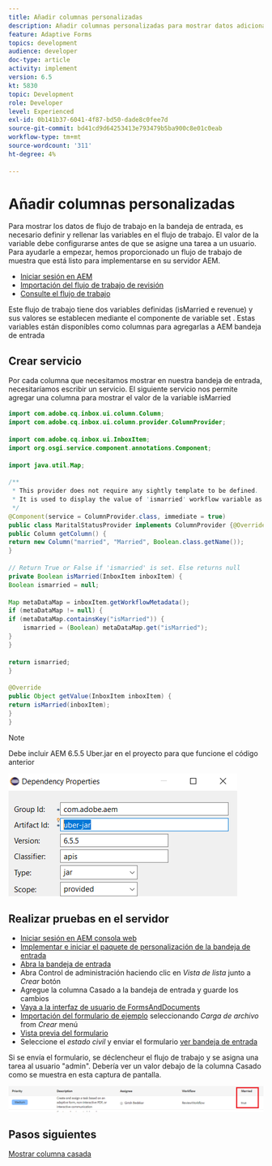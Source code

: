 ```yaml
---
title: Añadir columnas personalizadas
description: Añadir columnas personalizadas para mostrar datos adicionales del flujo de trabajo
feature: Adaptive Forms
topics: development
audience: developer
doc-type: article
activity: implement
version: 6.5
kt: 5830
topic: Development
role: Developer
level: Experienced
exl-id: 0b141b37-6041-4f87-bd50-dade8c0fee7d
source-git-commit: bd41cd9d64253413e793479b5ba900c8e01c0eab
workflow-type: tm+mt
source-wordcount: '311'
ht-degree: 4%

---
```


# Añadir columnas personalizadas

Para mostrar los datos de flujo de trabajo en la bandeja de entrada, es necesario definir y rellenar las variables en el flujo de trabajo. El valor de la variable debe configurarse antes de que se asigne una tarea a un usuario. Para ayudarle a empezar, hemos proporcionado un flujo de trabajo de muestra que está listo para implementarse en su servidor AEM.

* [Iniciar sesión en AEM](http://localhost:4502/crx/de/index.jsp)
* [Importación del flujo de trabajo de revisión](assets/review-workflow.zip)
* [Consulte el flujo de trabajo](http://localhost:4502/editor.html/conf/global/settings/workflow/models/reviewworkflow.html)

Este flujo de trabajo tiene dos variables definidas (isMarried e revenue) y sus valores se establecen mediante el componente de variable set . Estas variables están disponibles como columnas para agregarlas a AEM bandeja de entrada

## Crear servicio

Por cada columna que necesitamos mostrar en nuestra bandeja de entrada, necesitaríamos escribir un servicio. El siguiente servicio nos permite agregar una columna para mostrar el valor de la variable isMarried

```java
import com.adobe.cq.inbox.ui.column.Column;
import com.adobe.cq.inbox.ui.column.provider.ColumnProvider;

import com.adobe.cq.inbox.ui.InboxItem;
import org.osgi.service.component.annotations.Component;

import java.util.Map;

/**
 * This provider does not require any sightly template to be defined.
 * It is used to display the value of 'ismarried' workflow variable as a column in inbox
 */
@Component(service = ColumnProvider.class, immediate = true)
public class MaritalStatusProvider implements ColumnProvider {@Override
public Column getColumn() {
return new Column("married", "Married", Boolean.class.getName());
}

// Return True or False if 'ismarried' is set. Else returns null
private Boolean isMarried(InboxItem inboxItem) {
Boolean ismarried = null;

Map metaDataMap = inboxItem.getWorkflowMetadata();
if (metaDataMap != null) {
if (metaDataMap.containsKey("isMarried")) {
    ismarried = (Boolean) metaDataMap.get("isMarried");
}
}

return ismarried;
}

@Override
public Object getValue(InboxItem inboxItem) {
return isMarried(inboxItem);
}
}
```

>[!NOTE]
>
>Debe incluir AEM 6.5.5 Uber.jar en el proyecto para que funcione el código anterior

![uber-jar](assets/uber-jar.PNG)

## Realizar pruebas en el servidor

* [Iniciar sesión en AEM consola web](http://localhost:4502/system/console/bundles)
* [Implementar e iniciar el paquete de personalización de la bandeja de entrada](assets/inboxcustomization.inboxcustomization.core-1.0-SNAPSHOT.jar)
* [Abra la bandeja de entrada](http://localhost:4502/aem/inbox)
* Abra Control de administración haciendo clic en _Vista de lista_ junto a _Crear_ botón
* Agregue la columna Casado a la bandeja de entrada y guarde los cambios
* [Vaya a la interfaz de usuario de FormsAndDocuments](http://localhost:4502/aem/forms.html/content/dam/formsanddocuments)
* [Importación del formulario de ejemplo](assets/snap-form.zip) seleccionando _Carga de archivo_ from _Crear_ menú
* [Vista previa del formulario](http://localhost:4502/content/dam/formsanddocuments/snapform/jcr:content?wcmmode=disabled)
* Seleccione el _estado civil_ y enviar el formulario
   [ver bandeja de entrada](http://localhost:4502/aem/inbox)

Si se envía el formulario, se déclencheur el flujo de trabajo y se asigna una tarea al usuario &quot;admin&quot;. Debería ver un valor debajo de la columna Casado como se muestra en esta captura de pantalla.

![mary-column](assets/married-column.PNG)

## Pasos siguientes

[Mostrar columna casada](./use-sightly-template.md)
